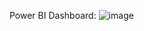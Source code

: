 Power BI Dashboard:
![image](https://github.com/panghal007/PizzaSalesKPI_analysis/assets/108991691/4485d2cb-7806-4d31-b170-c0f248e7f946)
